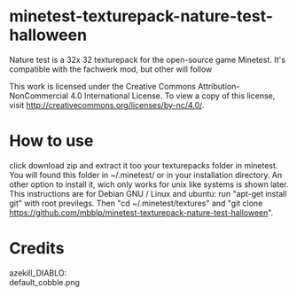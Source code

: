 # minetest-texturepack-nature-test-halloween
Nature test is a 32x 32 texturepack for the open-source game Minetest. It's compatible with the fachwerk mod, but other will follow

This work is licensed under the Creative Commons Attribution-NonCommercial 4.0 International License. To view a copy of this license, visit http://creativecommons.org/licenses/by-nc/4.0/.

# How to use
click download zip and extract it too your texturepacks folder in minetest. You will found this folder in ~/.minetest/ or in your installation directory.
An other option to install it, wich only works for unix like systems is shown later. This instructions are for Debian GNU / Linux and ubuntu:
run "apt-get install git" with root previlegs. 
Then "cd ~/.minetest/textures" and "git  clone https://github.com/mbblp/minetest-texturepack-nature-test-halloween".

# Credits

azekill_DIABLO:                      
default_cobble.png 
